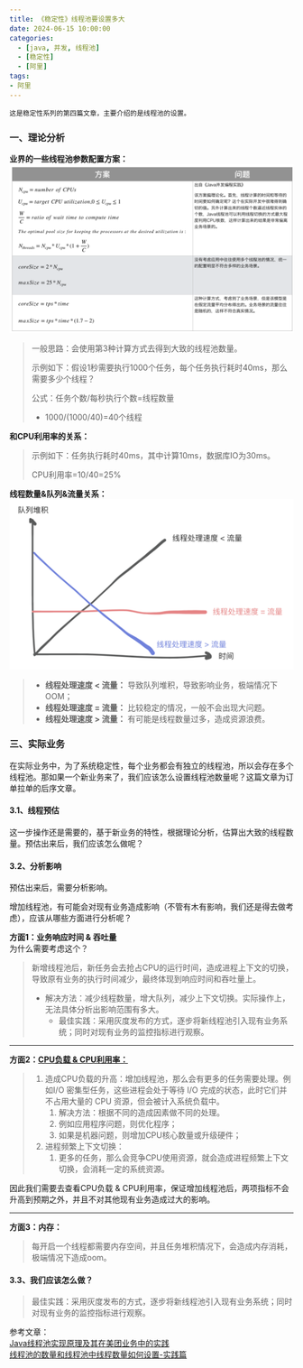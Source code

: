```yaml
---
title: 《稳定性》线程池要设置多大
date: 2024-06-15 10:00:00
categories:
  - [java, 并发, 线程池]
  - [稳定性]
  - [阿里]
tags:
- 阿里
---
```


    这是稳定性系列的第四篇文章，主要介绍的是线程池的设置。

### 一、理论分析
**业界的一些线程池参数配置方案：**
![线程池参数配置方案](2024-06-15-稳定性-线程池要设置多大/线程池参数配置方案.png)
<!-- more -->
> 一般思路：会使用第3种计算方式去得到大致的线程池数量。
>  
> 示例如下：假设1秒需要执行1000个任务，每个任务执行耗时40ms，那么需要多少个线程？
> 
> 公式：任务个数/每秒执行个数=线程数量
> - 1000/(1000/40)=40个线程

**和CPU利用率的关系：**
> 示例如下：任务执行耗时40ms，其中计算10ms，数据库IO为30ms。
> 
> CPU利用率=10/40=25%

**线程数量&队列&流量关系：**
![线程池参数配置方案](2024-06-15-稳定性-线程池要设置多大/队列和流量的关系.png)
> - **线程处理速度 < 流量：** 导致队列堆积，导致影响业务，极端情况下OOM；
> - **线程处理速度 = 流量：** 比较稳定的情况，一般不会出现大问题。
> - **线程处理速度 > 流量：** 有可能是线程数量过多，造成资源浪费。

### 三、实际业务
在实际业务中，为了系统稳定性，每个业务都会有独立的线程池，所以会存在多个线程池。那如果一个新业务来了，我们应该怎么设置线程池数量呢？这篇文章为订单拉单的后序文章。

#### 3.1、线程预估
这一步操作还是需要的，基于新业务的特性，根据理论分析，估算出大致的线程数量。预估出来后，我们应该怎么做呢？

#### 3.2、分析影响
预估出来后，需要分析影响。

增加线程池，有可能会对现有业务造成影响（不管有木有影响，我们还是得去做考虑），应该从哪些方面进行分析呢？

**方面1：业务响应时间 & 吞吐量**        
为什么需要考虑这个？
> 新增线程池后，新任务会去抢占CPU的运行时间，造成进程上下文的切换，导致原有业务的执行时间减少，最终体现到响应时间和吞吐量上。
> - 解决方法：减少线程数量，增大队列，减少上下文切换。实际操作上，无法具体分析出影响范围有多大。
>   - 最佳实践：采用灰度发布的方式，逐步将新线程池引入现有业务系统；同时对现有业务的监控指标进行观察。
****
**方面2：[CPU负载 & CPU利用率：](https://caohuiwu.github.io/2024/06/05/2024-06-05-Linux-CPU%E8%B4%9F%E8%BD%BD%E5%92%8C%E5%88%A9%E7%94%A8%E7%8E%87/#more)**
> 1. 造成CPU负载的升高：增加线程池，那么会有更多的任务需要处理。例如I/O 密集型任务，这些进程会处于等待 I/O 完成的状态，此时它们并不占用大量的 CPU 资源，但会被计入系统负载中。
>    1. 解决方法：根据不同的造成因素做不同的处理。
>    2. 例如应用程序问题，则优化程序；
>    3. 如果是机器问题，则增加CPU核心数量或升级硬件；
> 2. 进程频繁上下文切换：
>    1. 更多的任务，那么会竞争CPU使用资源，就会造成进程频繁上下文切换，会消耗一定的系统资源。

因此我们需要去查看CPU负载 & CPU利用率，保证增加线程池后，两项指标不会升高到预期之外，并且不对其他现有业务造成过大的影响。
****
**方面3：内存：**
> 每开启一个线程都需要内存空间，并且任务堆积情况下，会造成内存消耗，极端情况下造成oom。

#### 3.3、我们应该怎么做？
> 最佳实践：采用灰度发布的方式，逐步将新线程池引入现有业务系统；同时对现有业务的监控指标进行观察。


参考文章：   
[Java线程池实现原理及其在美团业务中的实践](https://tech.meituan.com/2020/04/02/java-pooling-pratice-in-meituan.html)      
[线程池的数量和线程池中线程数量如何设置-实践篇](https://juejin.cn/post/7067183465224994852#heading-5)


